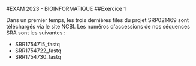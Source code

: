 #EXAM 2023 - BIOINFORMATIQUE 
##Exercice 1

Dans un premier temps, les trois dernières files du projet SRP021469 sont téléchargés via le site NCBI. Les numéros d'accessions de nos séquences SRA sont les suivantes :
- SRR1754715_fastq
- SRR1754722_fastq
- SRR1754730_fastq
